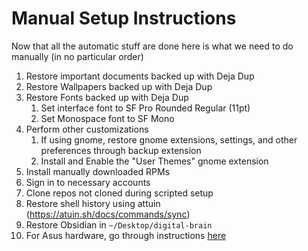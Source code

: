 # Manual Setup Instructions

Now that all the automatic stuff are done here is what we need to do manually (in no particular order)

1. Restore important documents backed up with Deja Dup
2. Restore Wallpapers backed up with Deja Dup
3. Restore Fonts backed up with Deja Dup
   1. Set interface font to SF Pro Rounded Regular (11pt)
   2. Set Monospace font to SF Mono
4. Perform other customizations
   1. If using gnome, restore gnome extensions, settings, and other preferences through backup extension
   2. Install and Enable the "User Themes" gnome extension
5. Install manually downloaded RPMs
6. Sign in to necessary accounts
7. Clone repos not cloned during scripted setup
8. Restore shell history using attuin (<https://atuin.sh/docs/commands/sync>)
9.  Restore Obsidian in `~/Desktop/digital-brain`
10. For Asus hardware, go through instructions [here](https://asus-linux.org/wiki/fedora-guide/)
